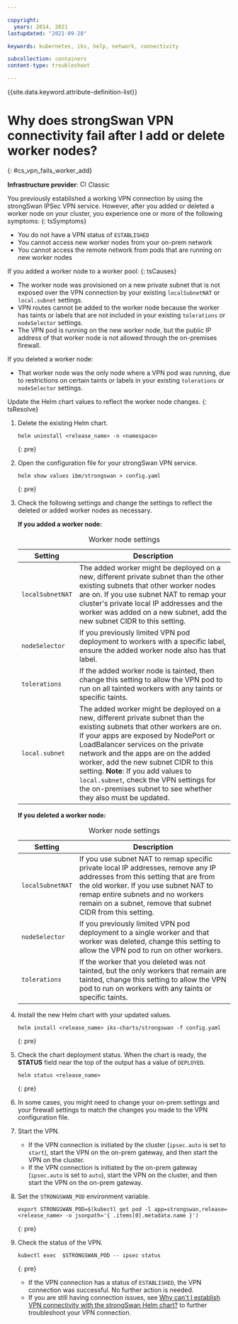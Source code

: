 ```yaml
---

copyright: 
  years: 2014, 2021
lastupdated: "2021-09-28"

keywords: kubernetes, iks, help, network, connectivity

subcollection: containers
content-type: troubleshoot

---
```





{{site.data.keyword.attribute-definition-list}}


# Why does strongSwan VPN connectivity fail after I add or delete worker nodes?
{: #cs_vpn_fails_worker_add}

**Infrastructure provider**: <img src="images/icon-classic.png" alt="Classic infrastructure provider icon" width="15" style="width:15px; border-style: none"/> Classic


You previously established a working VPN connection by using the strongSwan IPSec VPN service. However, after you added or deleted a worker node on your cluster, you experience one or more of the following symptoms:
{: tsSymptoms}

* You do not have a VPN status of `ESTABLISHED`
* You cannot access new worker nodes from your on-prem network
* You cannot access the remote network from pods that are running on new worker nodes


If you added a worker node to a worker pool:
{: tsCauses}

* The worker node was provisioned on a new private subnet that is not exposed over the VPN connection by your existing `localSubnetNAT` or `local.subnet` settings.
* VPN routes cannot be added to the worker node because the worker has taints or labels that are not included in your existing `tolerations` or `nodeSelector` settings.
* The VPN pod is running on the new worker node, but the public IP address of that worker node is not allowed through the on-premises firewall.

If you deleted a worker node:

* That worker node was the only node where a VPN pod was running, due to restrictions on certain taints or labels in your existing `tolerations` or `nodeSelector` settings.


Update the Helm chart values to reflect the worker node changes.
{: tsResolve}

1. Delete the existing Helm chart.

    ```
    helm uninstall <release_name> -n <namespace>
    ```
    {: pre}

2. Open the configuration file for your strongSwan VPN service.

    ```
    helm show values ibm/strongswan > config.yaml
    ```
    {: pre}

3. Check the following settings and change the settings to reflect the deleted or added worker nodes as necessary.

    **If you added a worker node:**

    <table summary="The columns are read from left to right. The first column has the worker node setting. The second column describes the setting.">
    <caption>Worker node settings</caption>
        <col width="25%">
        <thead>
        <th>Setting</th>
        <th>Description</th>
        </thead>
        <tbody>
        <tr>
        <td><code>localSubnetNAT</code></td>
        <td>The added worker might be deployed on a new, different private subnet than the other existing subnets that other worker nodes are on. If you use subnet NAT to remap your cluster's private local IP addresses and the worker was added on a new subnet, add the new subnet CIDR to this setting.</td>
        </tr>
        <tr>
        <td><code>nodeSelector</code></td>
        <td>If you previously limited VPN pod deployment to workers with a specific label, ensure the added worker node also has that label.</td>
        </tr>
        <tr>
        <td><code>tolerations</code></td>
        <td>If the added worker node is tainted, then change this setting to allow the VPN pod to run on all tainted workers with any taints or specific taints.</td>
        </tr>
        <tr>
        <td><code>local.subnet</code></td>
        <td>The added worker might be deployed on a new, different private subnet than the existing subnets that other workers are on. If your apps are exposed by NodePort or LoadBalancer services on the private network and the apps are on the added worker, add the new subnet CIDR to this setting. <strong>Note</strong>: If you add values to <code>local.subnet</code>, check the VPN settings for the on-premises subnet to see whether they also must be updated.</td>
        </tr>
        </tbody></table>

    **If you deleted a worker node:**

    <table summary="The columns are read from left to right. The first column has the worker node setting. The second column describes the setting.">
    <caption>Worker node settings</caption>
        <col width="25%">
        <thead>
        <th>Setting</th>
        <th>Description</th>
        </thead>
        <tbody>
        <tr>
        <td><code>localSubnetNAT</code></td>
        <td>If you use subnet NAT to remap specific private local IP addresses, remove any IP addresses from this setting that are from the old worker. If you use subnet NAT to remap entire subnets and no workers remain on a subnet, remove that subnet CIDR from this setting.</td>
        </tr>
        <tr>
        <td><code>nodeSelector</code></td>
        <td>If you previously limited VPN pod deployment to a single worker and that worker was deleted, change this setting to allow the VPN pod to run on other workers.</td>
        </tr>
        <tr>
        <td><code>tolerations</code></td>
        <td>If the worker that you deleted was not tainted, but the only workers that remain are tainted, change this setting to allow the VPN pod to run on workers with any taints or specific taints.
        </td>
        </tr>
        </tbody></table>

4. Install the new Helm chart with your updated values.
    ```
    helm install <release_name> iks-charts/strongswan -f config.yaml
    ```
    {: pre}

5. Check the chart deployment status. When the chart is ready, the **STATUS** field near the top of the output has a value of `DEPLOYED`.
    ```
    helm status <release_name>
    ```
    {: pre}

6. In some cases, you might need to change your on-prem settings and your firewall settings to match the changes you made to the VPN configuration file.

7. Start the VPN.
    * If the VPN connection is initiated by the cluster (`ipsec.auto` is set to `start`), start the VPN on the on-prem gateway, and then start the VPN on the cluster.
    * If the VPN connection is initiated by the on-prem gateway (`ipsec.auto` is set to `auto`), start the VPN on the cluster, and then start the VPN on the on-prem gateway.

8. Set the `STRONGSWAN_POD` environment variable.
    ```
    export STRONGSWAN_POD=$(kubectl get pod -l app=strongswan,release=<release_name> -o jsonpath='{ .items[0].metadata.name }')
    ```
    {: pre}

9. Check the status of the VPN.
    ```
    kubectl exec  $STRONGSWAN_POD -- ipsec status
    ```
    {: pre}

    * If the VPN connection has a status of `ESTABLISHED`, the VPN connection was successful. No further action is needed.
    * If you are still having connection issues, see [Why can't I establish VPN connectivity with the strongSwan Helm chart?](/docs/containers?topic=containers-cs_vpn_fails) to further troubleshoot your VPN connection.





